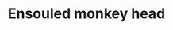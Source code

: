 ---
layout: item
title: Ensouled monkey head
item-id: 13450
datatable: true
id: 13450
name: "Ensouled monkey head"
members: true
lowalch: 41
highalch: 62
examine: "The creature's soul is still in here."
monsters:
  - id: 1038
    name: "Monkey"
    members: true
    combat_level: 3
    wiki_url: "https://oldschool.runescape.wiki/w/Monkey_(monster)#Mos_Le'Harmless"
    drops:
      - quantity: "1"
        rarity: 0.02857142857142857
    image: "https://oldschool.runescape.wiki/images/thumb/2/27/Monkey.png/140px-Monkey.png?3df98"
  - id: 5272
    name: "Monkey Archer"
    members: true
    combat_level: 86
    wiki_url: "https://oldschool.runescape.wiki/w/Monkey_Archer"
    drops:
      - quantity: "1"
        rarity: 0.02857142857142857
    image: "https://oldschool.runescape.wiki/images/thumb/e/e8/Monkey_Archer.png/130px-Monkey_Archer.png?1eafe"
  - id: 5275
    name: "Monkey Guard"
    members: true
    combat_level: 167
    wiki_url: "https://oldschool.runescape.wiki/w/Monkey_Guard#Unbearded"
    drops:
      - quantity: "1"
        rarity: 0.02857142857142857
    image: "https://oldschool.runescape.wiki/images/thumb/9/98/Monkey_Guard.png/250px-Monkey_Guard.png?94be4"
---